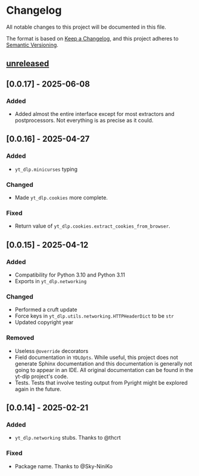 <!-- markdownlint-configure-file {"MD024": { "siblings_only": true } } -->

# Changelog

All notable changes to this project will be documented in this file.

The format is based on [Keep a Changelog](https://keepachangelog.com/en/1.0.0/),
and this project adheres to
[Semantic Versioning](https://semver.org/spec/v2.0.0.html).

## [unreleased]

## [0.0.17] - 2025-06-08

### Added

- Added almost the entire interface except for most extractors and postprocessors. Not everything is
  as precise as it could.

## [0.0.16] - 2025-04-27

### Added

- `yt_dlp.minicurses` typing

### Changed

- Made `yt_dlp.cookies` more complete.

### Fixed

- Return value of `yt_dlp.cookies.extract_cookies_from_browser`.

## [0.0.15] - 2025-04-12

### Added

- Compatibility for Python 3.10 and Python 3.11
- Exports in `yt_dlp.networking`

### Changed

- Performed a cruft update
- Force keys in `yt_dlp.utils.networking.HTTPHeaderDict` to be `str`
- Updated copyright year

### Removed

- Useless `@override` decorators
- Field documentation in `YDLOpts`. While useful, this project does not generate Sphinx
  documentation and this documentation is generally not going to appear in an IDE. All original
  documentation can be found in the yt-dlp project's code.
- Tests. Tests that involve testing output from Pyright might be explored again in the future.

## [0.0.14] - 2025-02-21

### Added

- `yt_dlp.networking` stubs. Thanks to @thcrt

### Fixed

- Package name. Thanks to @Sky-NiniKo

[unreleased]: https://github.com/Tatsh/yt-dlp-types/compare/v0.0.17...HEAD
